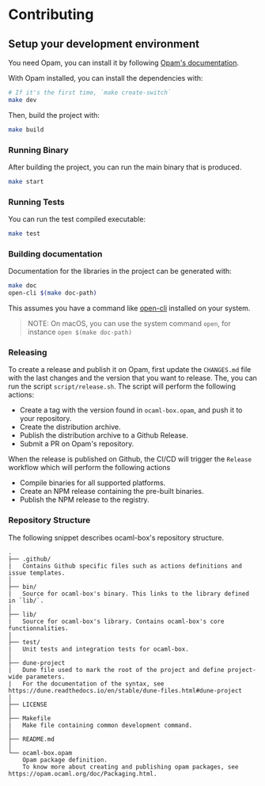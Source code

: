 # Contributing

## Setup your development environment

You need Opam, you can install it by following [Opam's documentation](https://opam.ocaml.org/doc/Install.html).

With Opam installed, you can install the dependencies with:

```bash
# If it's the first time, `make create-switch`
make dev
```

Then, build the project with:

```bash
make build
```

### Running Binary

After building the project, you can run the main binary that is produced.

```bash
make start
```

### Running Tests

You can run the test compiled executable:

```bash
make test
```

### Building documentation

Documentation for the libraries in the project can be generated with:

```bash
make doc
open-cli $(make doc-path)
```

This assumes you have a command like [open-cli](https://github.com/sindresorhus/open-cli) installed on your system.

> NOTE: On macOS, you can use the system command `open`, for instance `open $(make doc-path)`

### Releasing

To create a release and publish it on Opam, first update the `CHANGES.md` file with the last changes and the version that you want to release.
The, you can run the script `script/release.sh`. The script will perform the following actions:

- Create a tag with the version found in `ocaml-box.opam`, and push it to your repository.
- Create the distribution archive.
- Publish the distribution archive to a Github Release.
- Submit a PR on Opam's repository.

When the release is published on Github, the CI/CD will trigger the `Release` workflow which will perform the following actions

- Compile binaries for all supported platforms.
- Create an NPM release containing the pre-built binaries.
- Publish the NPM release to the registry.

### Repository Structure

The following snippet describes ocaml-box's repository structure.

```text
.
├── .github/
|   Contains Github specific files such as actions definitions and issue templates.
│
├── bin/
|   Source for ocaml-box's binary. This links to the library defined in `lib/`.
│
├── lib/
|   Source for ocaml-box's library. Contains ocaml-box's core functionnalities.
│
├── test/
|   Unit tests and integration tests for ocaml-box.
│
├── dune-project
|   Dune file used to mark the root of the project and define project-wide parameters.
|   For the documentation of the syntax, see https://dune.readthedocs.io/en/stable/dune-files.html#dune-project
│
├── LICENSE
│
├── Makefile
|   Make file containing common development command.
│
├── README.md
│
└── ocaml-box.opam
    Opam package definition.
    To know more about creating and publishing opam packages, see https://opam.ocaml.org/doc/Packaging.html.
```
